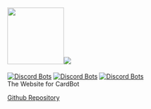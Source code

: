 # <img src="https://card-bot.github.io/assets/image.png" height="128" width="128"><img src="https://card-bot.github.io/assets/logo.png">
[![Discord Bots](https://discordbots.org/api/widget/status/372166132301561866.svg?noavatar=true)](https://discordbots.org/bot/372166132301561866) [![Discord Bots](https://discordbots.org/api/widget/lib/372166132301561866.svg?noavatar=true)](https://discordbots.org/bot/372166132301561866) [![Discord Bots](https://discordbots.org/api/widget/owner/372166132301561866.svg?noavatar=true)](https://discordbots.org/bot/372166132301561866)<br>
The Website for CardBot

<a href="https://github.com/ZippyMagician/CardBot">Github Repository</a>
